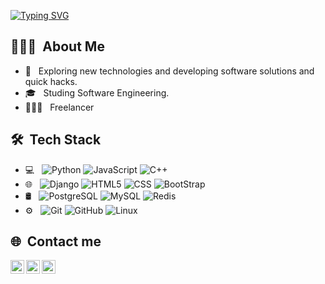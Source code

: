 
[![Typing SVG](https://readme-typing-svg.demolab.com?font=Fira+Code&size=35&pause=1000&vCenter=true&width=435&lines=hey+there+%F0%9F%91%8B;hows+it+goin%3F)](https://git.io/typing-svg)

## 👨🏻‍💻 &nbsp;About Me 

- 🤔 &nbsp; Exploring new technologies and developing software solutions and quick hacks.
- 🎓 &nbsp; Studing Software Engineering.
- 👨🏻‍💻 &nbsp; Freelancer 


## 🛠 &nbsp;Tech Stack

- 💻 &nbsp;
  ![Python](https://img.shields.io/badge/-Python-333333?style=flat&logo=python)
  ![JavaScript](https://img.shields.io/badge/-JavaScript-333333?style=flat&logo=javascript)
  ![C++](https://img.shields.io/badge/-C++-333333?style=flat&logo=C%2B%2B&logoColor=00599C)
- 🌐 &nbsp;
  ![Django](https://img.shields.io/badge/-Django-333333?style=flat&logo=django)
  ![HTML5](https://img.shields.io/badge/-HTML5-333333?style=flat&logo=HTML5)
  ![CSS](https://img.shields.io/badge/-CSS-333333?style=flat&logo=CSS3&logoColor=1572B6)
  ![BootStrap](https://img.shields.io/badge/-BootStrap-333333?style=flat&logo=bootstrap&logoColor=1572B6)
- 🛢 &nbsp;
  ![PostgreSQL](https://img.shields.io/badge/-PostgreSQL-333333?style=flat&logo=PostgreSQL)
  ![MySQL](https://img.shields.io/badge/-MySQL-333333?style=flat&logo=mysql)
  ![Redis](https://img.shields.io/badge/-Redis-333333?style=flat&logo=Redis)
- ⚙️ &nbsp;
  ![Git](https://img.shields.io/badge/-Git-333333?style=flat&logo=git)
  ![GitHub](https://img.shields.io/badge/-GitHub-333333?style=flat&logo=github)
  ![Linux](https://img.shields.io/badge/-Linux-333333?style=flat&logo=Linux)

## 🌐 &nbsp;Сontact me
[<img align="left" alt="zee229 | Gmail" width="22px" src="https://www.vectorlogo.zone/logos/gmail/gmail-icon.svg" />](mailto:yastrebnikita723@gmail.com)
[<img align="left" alt="zee229 | LinkedIn" width="22px" src="https://www.vectorlogo.zone/logos/linkedin/linkedin-icon.svg" />](https://www.linkedin.com/in/nikita-yastreb/)
[<img align="left" alt="zee229 | Telegram" width="22px" src="https://www.vectorlogo.zone/logos/telegram/telegram-tile.svg" />](https://t.me/nikita_yastreb)
